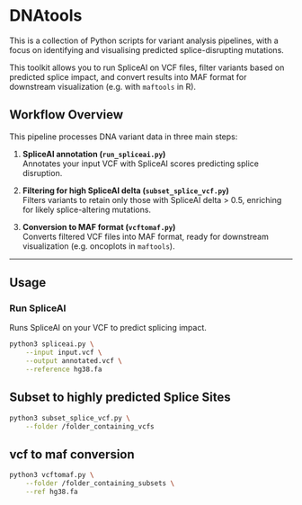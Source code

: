 # DNAtools
This is a collection of Python scripts for variant analysis pipelines, with a focus on identifying and visualising predicted splice-disrupting mutations.  

This toolkit allows you to run SpliceAI on VCF files, filter variants based on predicted splice impact, and convert results into MAF format for downstream visualization (e.g. with `maftools` in R).


## Workflow Overview

This pipeline processes DNA variant data in three main steps:

1. **SpliceAI annotation (`run_spliceai.py`)**  
   Annotates your input VCF with SpliceAI scores predicting splice disruption.

2. **Filtering for high SpliceAI delta (`subset_splice_vcf.py`)**  
   Filters variants to retain only those with SpliceAI delta > 0.5, enriching for likely splice-altering mutations.

3. **Conversion to MAF format (`vcftomaf.py`)**  
   Converts filtered VCF files into MAF format, ready for downstream visualization (e.g. oncoplots in `maftools`).

---

## Usage

### Run SpliceAI
Runs SpliceAI on your VCF to predict splicing impact.

```bash
python3 spliceai.py \
    --input input.vcf \
    --output annotated.vcf \
    --reference hg38.fa
```

## Subset to highly predicted Splice Sites

```bash
python3 subset_splice_vcf.py \
    --folder /folder_containing_vcfs
```

## vcf to maf conversion

```bash
python3 vcftomaf.py \
    --folder /folder_containing_subsets \
    --ref hg38.fa
```